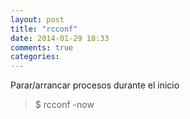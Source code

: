 ```yaml
---
layout: post
title: "rcconf"
date: 2014-01-29 18:33
comments: true
categories: 
---
```

Parar/arrancar procesos durante el inicio

>$ rcconf -now

